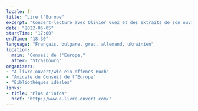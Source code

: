 ```yaml
---
locale: fr
title: "Lire l'Europe"
excerpt: "Concert-lecture avec Olivier Guez et des extraits de son ouvrage collectif « Le Grandtour », conçu comme un « autoportrait de l’Europe par ses écrivains » qui, avec des musiciens Ukrainiens, reprend le flambeau d'illustres prédécesseurs Albert Schweitzer et Pablo Casals."
date: "2022-05-05"
startTime: "17:00"
endTime: "18:30"
language: "Français, bulgare, grec, allemand, ukrainien"
location:
  main: "Conseil de l'Europe,"
  after: "Strasbourg"
organisers:
- "A livre ouvert/wie ein offenes Buch"
- "Amicale du Conseil de l’Europe"
- "Bibliothèques idéales"
links:
- title: "Plus d'infos"
  href: "http://www.a-livre-ouvert.com/"
---
```

